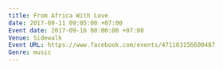 ```yaml
---
title: From Africa With Love
date: 2017-09-11 09:05:00 +07:00
Event date: 2017-09-16 00:00:00 +07:00
Venue: Sidewalk
Event URL: https://www.facebook.com/events/471103156600487
Genre: music
---
```


